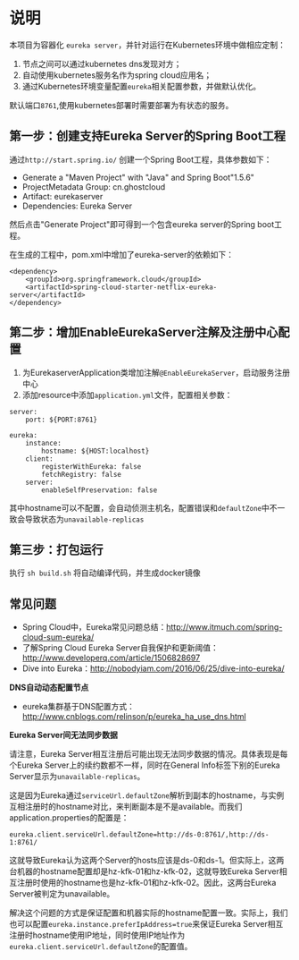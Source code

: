 # 说明

本项目为容器化 `eureka server`，并针对运行在Kubernetes环境中做相应定制：

1. 节点之间可以通过kubernetes dns发现对方；
2. 自动使用kubernetes服务名作为spring cloud应用名；
3. 通过Kubernetes环境变量配置`eureka`相关配置参数，并做默认优化。

默认端口`8761`,使用kubernetes部署时需要部署为有状态的服务。

## 第一步：创建支持Eureka Server的Spring Boot工程

通过`http://start.spring.io/` 创建一个Spring Boot工程，具体参数如下：

- Generate a "Maven Project" with "Java" and Spring Boot"1.5.6"
- ProjectMetadata Group: cn.ghostcloud
- Artifact: eurekaserver
- Dependencies: Eureka Server

然后点击"Generate Project"即可得到一个包含eureka server的Spring boot工程。

在生成的工程中，pom.xml中增加了eureka-server的依赖如下：

~~~
<dependency>  
    <groupId>org.springframework.cloud</groupId>  
    <artifactId>spring-cloud-starter-netflix-eureka-server</artifactId>  
</dependency>  
~~~

## 第二步：增加EnableEurekaServer注解及注册中心配置

1. 为EurekaserverApplication类增加注解`@EnableEurekaServer`，启动服务注册中心
2. 添加resource中添加`application.yml`文件，配置相关参数：

~~~
server:
    port: ${PORT:8761}
 
eureka:
    instance:
        hostname: ${HOST:localhost}
    client:
        registerWithEureka: false
        fetchRegistry: false
    server:
        enableSelfPreservation: false
~~~

其中hostname可以不配置，会自动侦测主机名，配置错误和`defaultZone`中不一致会导致状态为`unavailable-replicas`

## 第三步：打包运行

执行 `sh build.sh` 将自动编译代码，并生成docker镜像

## 常见问题

- Spring Cloud中，Eureka常见问题总结：http://www.itmuch.com/spring-cloud-sum-eureka/
- 了解Spring Cloud Eureka Server自我保护和更新阈值：http://www.developerq.com/article/1506828697
- Dive into Eureka：http://nobodyiam.com/2016/06/25/dive-into-eureka/

**DNS自动动态配置节点**

- eureka集群基于DNS配置方式：http://www.cnblogs.com/relinson/p/eureka_ha_use_dns.html

**Eureka Server间无法同步数据**

请注意，Eureka Server相互注册后可能出现无法同步数据的情况。具体表现是每个Eureka Server上的续约数都不一样，同时在General Info标签下别的Eureka Server显示为`unavailable-replicas`。

这是因为Eureka通过`serviceUrl.defaultZone`解析到副本的hostname，与实例互相注册时的hostname对比，来判断副本是不是available。而我们application.properties的配置是：

```
eureka.client.serviceUrl.defaultZone=http://ds-0:8761/,http://ds-1:8761/
```

这就导致Eureka认为这两个Server的hosts应该是ds-0和ds-1。但实际上，这两台机器的hostname配置却是hz-kfk-01和hz-kfk-02，这就导致Eureka Server相互注册时使用的hostname也是hz-kfk-01和hz-kfk-02。因此，这两台Eureka Server被判定为unavailable。

解决这个问题的方式是保证配置和机器实际的hostname配置一致。实际上，我们也可以配置`eureka.instance.preferIpAddress=true`来保证Eureka Server相互注册时hostname使用IP地址，同时使用IP地址作为`eureka.client.serviceUrl.defaultZone`的配置值。
